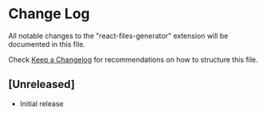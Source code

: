 # Change Log

All notable changes to the "react-files-generator" extension will be documented in this file.

Check [Keep a Changelog](http://keepachangelog.com/) for recommendations on how to structure this file.

## [Unreleased]

- Initial release
